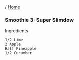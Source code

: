 / [Home](index.md)

### Smoothie 3: Super Slimdow

Ingredients
```
1/2 Lime
2 Apple
Half Pineapple
1/2 Cucumber
```